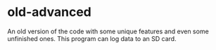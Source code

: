 # old-advanced

An old version of the code with some unique features and even some unfinished ones. This program can log data to an SD card.
